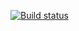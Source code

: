 [![Build status](https://ci.appveyor.com/api/projects/status/u82bvj0jysy0x8c7?svg=true)](https://ci.appveyor.com/project/dunaev-k-s/aqa-hw-2-1-card)